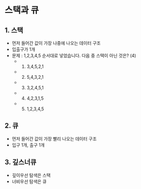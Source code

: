 # 스택과 큐

## 1. 스택

- 먼저 들어간 값이 가장 나중에 나오는 데이터 구조
- 입출구가 1개
- 문제 : 1,2,3,4,5 순서대로 넣었습니다. 다음 중 스택이 아닌 것은? (4)
  - 1. 3,4,5,2,1
  - 2. 5,4,3,2,1
  - 3. 3,2,4,5,1
  - 4. 4,2,3,1,5
  - 5. 1,2,3,4,5

## 2. 큐

- 먼저 들어간 값이 가장 빨리 나오는 데이터 구조
- 입구 1개, 출구 1개

## 3. 깊스너큐

- 깊이우선 탐색은 스택
- 너비우선 탐색은 큐
